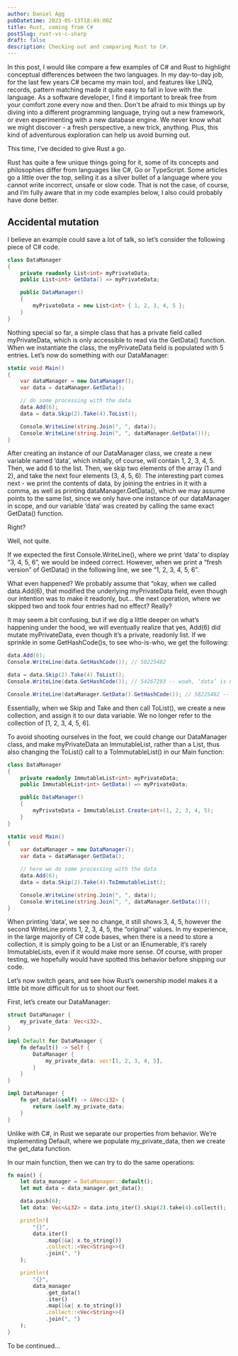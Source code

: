 ```yaml
---
author: Daniel Agg
pubDatetime: 2023-05-13T18:49:00Z
title: Rust, coming from C#
postSlug: rust-vs-c-sharp
draft: false
description: Checking out and comparing Rust to C#.
---
```


In this post, I would like compare a few examples of C# and Rust to highlight conceptual differences between the two languages. In my day-to-day job, for the last few years C# became my main tool, and features like LINQ, records, pattern matching made it quite easy to fall in love with the language. As a software developer, I find it important to break free from your comfort zone every now and then. Don't be afraid to mix things up by diving into a different programming language, trying out a new framework, or even experimenting with a new database engine. We never know what we might discover - a fresh perspective, a new trick, anything. Plus, this kind of adventurous exploration can help us avoid burning out.

This time, I’ve decided to give Rust a go.

Rust has quite a few unique things going for it, some of its concepts and philosophies differ from languages like C#, Go or TypeScript. Some articles go a little over the top, selling it as a silver bullet of a language where you cannot write incorrect, unsafe or slow code. That is not the case, of course, and I’m fully aware that in my code examples below, I also could probably have done better.

## Accidental mutation

I believe an example could save a lot of talk, so let’s consider the following piece of C# code.

```csharp
class DataManager
{
    private readonly List<int> myPrivateData;
    public List<int> GetData() => myPrivateData;

    public DataManager()
    {
        myPrivateData = new List<int> { 1, 2, 3, 4, 5 };
    }
}
```

Nothing special so far, a simple class that has a private field called myPrivateData, which is only accessible to read via the GetData() function. When we instantiate the class, the myPrivateData field is populated with 5 entries. Let’s now do something with our DataManager:

```csharp
static void Main()
{
    var dataManager = new DataManager();
    var data = dataManager.GetData();

    // do some processing with the data
    data.Add(6);
    data = data.Skip(2).Take(4).ToList();

    Console.WriteLine(string.Join(", ", data));
    Console.WriteLine(string.Join(", ", dataManager.GetData()));
}
```

After creating an instance of our DataManager class, we create a new variable named ‘data’, which initially, of course, will contain 1, 2, 3, 4, 5. Then, we add 6 to the list. Then, we skip two elements of the array (1 and 2), and take the next four elements (3, 4, 5, 6). The interesting part comes next - we print the contents of data, by joining the entries in it with a comma, as well as printing dataManager.GetData(), which we may assume points to the same list, since we only have one instance of our dataManager in scope, and our variable ‘data’ was created by calling the same exact GetData() function.

Right?

Well, not quite.

If we expected the first Console.WriteLine(), where we print ‘data’ to display “3, 4, 5, 6”, we would be indeed correct. However, when we print a “fresh version” of GetData() in the following line, we see “1, 2, 3, 4, 5, 6”.

What even happened? We probably assume that “okay, when we called data.Add(6), that modified the underlying myPrivateData field, even though our intention was to make it readonly, but… the next operation, where we skipped two and took four entries had no effect? Really?

It may seem a bit confusing, but if we dig a little deeper on what’s happening under the hood, we will eventually realize that yes, Add(6) did mutate myPrivateData, even though it’s a private, readonly list. If we sprinkle in some GetHashCode()s, to see who-is-who, we get the following:

```csharp
data.Add(6);
Console.WriteLine(data.GetHashCode()); // 58225482

data = data.Skip(2).Take(4).ToList();
Console.WriteLine(data.GetHashCode()); // 54267293 -- woah, ‘data’ is now something new?

Console.WriteLine(dataManager.GetData().GetHashCode()); // 58225482 -- same as the first
```

Essentially, when we Skip and Take and then call ToList(), we create a new collection, and assign it to our data variable. We no longer refer to the collection of [1, 2, 3, 4, 5, 6].

To avoid shooting ourselves in the foot, we could change our DataManager class, and make myPrivateData an ImmutableList<int>, rather than a List<int>, thus also changing the ToList() call to a ToImmutableList() in our Main function:

```csharp
class DataManager
{
    private readonly ImmutableList<int> myPrivateData;
    public ImmutableList<int> GetData() => myPrivateData;

    public DataManager()
    {
        myPrivateData = ImmutableList.Create<int>(1, 2, 3, 4, 5);
    }
}

static void Main()
{
    var dataManager = new DataManager();
    var data = dataManager.GetData();

    // here we do some processing with the data
    data.Add(6);
    data = data.Skip(2).Take(4).ToImmutableList();

    Console.WriteLine(string.Join(", ", data));
    Console.WriteLine(string.Join(", ", dataManager.GetData()));
}

```

When printing ‘data’, we see no change, it still shows 3, 4, 5, however the second WriteLine prints 1, 2, 3, 4, 5, the “original” values. In my experience, in the large majority of C# code bases, when there is a need to store a collection, it is simply going to be a List or an IEnumerable, it’s rarely ImmutableLists, even if it would make more sense. Of course, with proper testing, we hopefully would have spotted this behavior before shipping our code.

Let’s now switch gears, and see how Rust’s ownership model makes it a little bit more difficult for us to shoot our feet.

First, let’s create our DataManager:

```rust
struct DataManager {
    my_private_data: Vec<i32>,
}

impl Default for DataManager {
    fn default() -> Self {
        DataManager {
            my_private_data: vec![1, 2, 3, 4, 5],
        }
    }
}

impl DataManager {
    fn get_data(&self) -> &Vec<i32> {
        return &self.my_private_data;
    }
}
```

Unlike with C#, in Rust we separate our properties from behavior. We’re implementing Default, where we populate my_private_data, then we create the get_data function.

In our main function, then we can try to do the same operations:

```rust
fn main() {
    let data_manager = DataManager::default();
    let mut data = data_manager.get_data();

    data.push(6);
    let data: Vec<&i32> = data.into_iter().skip(2).take(4).collect();

    println!(
        "{}",
        data.iter()
            .map(|&x| x.to_string())
            .collect::<Vec<String>>()
            .join(", ")
    );

    println!(
        "{}",
        data_manager
            .get_data()
            .iter()
            .map(|&x| x.to_string())
            .collect::<Vec<String>>()
            .join(", ")
    );
}
```

To be continued...
